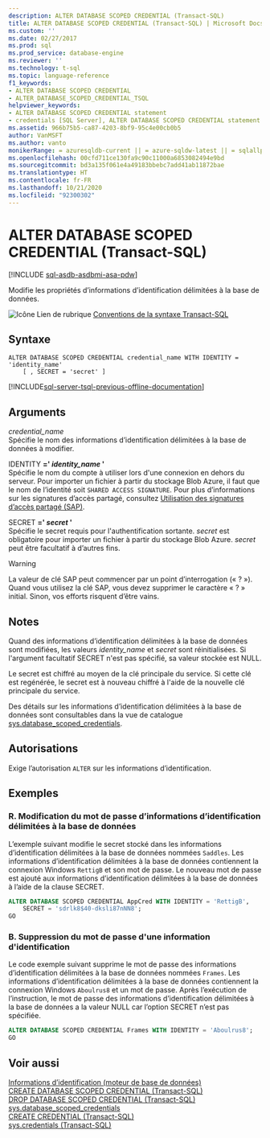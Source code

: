 ```yaml
---
description: ALTER DATABASE SCOPED CREDENTIAL (Transact-SQL)
title: ALTER DATABASE SCOPED CREDENTIAL (Transact-SQL) | Microsoft Docs
ms.custom: ''
ms.date: 02/27/2017
ms.prod: sql
ms.prod_service: database-engine
ms.reviewer: ''
ms.technology: t-sql
ms.topic: language-reference
f1_keywords:
- ALTER DATABASE SCOPED CREDENTIAL
- ALTER_DATABASE_SCOPED_CREDENTIAL_TSQL
helpviewer_keywords:
- ALTER DATABASE SCOPED CREDENTIAL statement
- credentials [SQL Server], ALTER DATABASE SCOPED CREDENTIAL statement
ms.assetid: 966b75b5-ca87-4203-8bf9-95c4e00cb0b5
author: VanMSFT
ms.author: vanto
monikerRange: = azuresqldb-current || = azure-sqldw-latest || = sqlallproducts-allversions
ms.openlocfilehash: 00cfd711ce130fa9c90c11000a6853082494e9bd
ms.sourcegitcommit: bd3a135f061e4a49183bbebc7add41ab11872bae
ms.translationtype: HT
ms.contentlocale: fr-FR
ms.lasthandoff: 10/21/2020
ms.locfileid: "92300302"
---
```

# <a name="alter-database-scoped-credential-transact-sql"></a>ALTER DATABASE SCOPED CREDENTIAL (Transact-SQL)
[!INCLUDE [sql-asdb-asdbmi-asa-pdw](../../includes/applies-to-version/sql-asdb-asdbmi-asa-pdw.md)]

  Modifie les propriétés d’informations d’identification délimitées à la base de données.  
  
 ![Icône Lien de rubrique](../../database-engine/configure-windows/media/topic-link.gif "Icône du lien de rubrique") [Conventions de la syntaxe Transact-SQL](../../t-sql/language-elements/transact-sql-syntax-conventions-transact-sql.md)  
  
## <a name="syntax"></a>Syntaxe  
  
```syntaxsql
ALTER DATABASE SCOPED CREDENTIAL credential_name WITH IDENTITY = 'identity_name'  
    [ , SECRET = 'secret' ]  
```  
  
[!INCLUDE[sql-server-tsql-previous-offline-documentation](../../includes/sql-server-tsql-previous-offline-documentation.md)]

## <a name="arguments"></a>Arguments
 *credential_name*  
 Spécifie le nom des informations d’identification délimitées à la base de données à modifier.  
  
 IDENTITY **=' ***identity_name*** '**  
 Spécifie le nom du compte à utiliser lors d'une connexion en dehors du serveur. Pour importer un fichier à partir du stockage Blob Azure, il faut que le nom de l’identité soit `SHARED ACCESS SIGNATURE`.  Pour plus d’informations sur les signatures d’accès partagé, consultez [Utilisation des signatures d’accès partagé (SAP)](/azure/storage/storage-dotnet-shared-access-signature-part-1).  
    
  
 SECRET **=' ***secret*** '**  
 Spécifie le secret requis pour l'authentification sortante. *secret* est obligatoire pour importer un fichier à partir du stockage Blob Azure. *secret* peut être facultatif à d’autres fins.   
> [!WARNING]
>  La valeur de clé SAP peut commencer par un point d’interrogation (« ? »). Quand vous utilisez la clé SAP, vous devez supprimer le caractère « ? » initial. Sinon, vos efforts risquent d’être vains.    
  
## <a name="remarks"></a>Notes  
 Quand des informations d’identification délimitées à la base de données sont modifiées, les valeurs *identity_name* et *secret* sont réinitialisées. Si l'argument facultatif SECRET n'est pas spécifié, sa valeur stockée est NULL.  
  
 Le secret est chiffré au moyen de la clé principale du service. Si cette clé est regénérée, le secret est à nouveau chiffré à l'aide de la nouvelle clé principale du service.  
  
 Des détails sur les informations d’identification délimitées à la base de données sont consultables dans la vue de catalogue [sys.database_scoped_credentials](../../relational-databases/system-catalog-views/sys-database-scoped-credentials-transact-sql.md).  
  
## <a name="permissions"></a>Autorisations  
 Exige l’autorisation `ALTER` sur les informations d’identification.  
  
## <a name="examples"></a>Exemples  
  
### <a name="a-changing-the-password-of-a-database-scoped-credential"></a>R. Modification du mot de passe d’informations d’identification délimitées à la base de données  
 L’exemple suivant modifie le secret stocké dans les informations d’identification délimitées à la base de données nommées `Saddles`. Les informations d’identification délimitées à la base de données contiennent la connexion Windows `RettigB` et son mot de passe. Le nouveau mot de passe est ajouté aux informations d’identification délimitées à la base de données à l’aide de la clause SECRET.  
  
```sql  
ALTER DATABASE SCOPED CREDENTIAL AppCred WITH IDENTITY = 'RettigB',   
    SECRET = 'sdrlk8$40-dksli87nNN8';  
GO  
```  
  
### <a name="b-removing-the-password-from-a-credential"></a>B. Suppression du mot de passe d'une information d'identification  
 Le code exemple suivant supprime le mot de passe des informations d’identification délimitées à la base de données nommées `Frames`. Les informations d’identification délimitées à la base de données contiennent la connexion Windows `Aboulrus8` et un mot de passe. Après l’exécution de l’instruction, le mot de passe des informations d’identification délimitées à la base de données a la valeur NULL car l’option SECRET n’est pas spécifiée.  
  
```sql  
ALTER DATABASE SCOPED CREDENTIAL Frames WITH IDENTITY = 'Aboulrus8';  
GO  
```  
  
## <a name="see-also"></a>Voir aussi  
 [Informations d’identification &#40;moteur de base de données&#41;](../../relational-databases/security/authentication-access/credentials-database-engine.md)   
 [CREATE DATABASE SCOPED CREDENTIAL &#40;Transact-SQL&#41;](../../t-sql/statements/create-database-scoped-credential-transact-sql.md)   
 [DROP DATABASE SCOPED CREDENTIAL &#40;Transact-SQL&#41;](../../t-sql/statements/drop-database-scoped-credential-transact-sql.md)   
 [sys.database_scoped_credentials](../../relational-databases/system-catalog-views/sys-database-scoped-credentials-transact-sql.md)   
 [CREATE CREDENTIAL &#40;Transact-SQL&#41;](../../t-sql/statements/create-credential-transact-sql.md)   
 [sys.credentials &#40;Transact-SQL&#41;](../../relational-databases/system-catalog-views/sys-credentials-transact-sql.md)  
  
